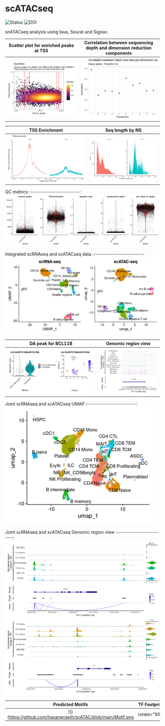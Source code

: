 # scATACseq

![Status](https://img.shields.io/badge/status-alpha-red)
![DOI](https://img.shields.io/badge/DOI-in__progress-blue)

snATACseq analysis using bwa, Seurat and Signac.

Scatter plot for enriched peaks at TSS      | Correlation between sequencing depth and dimension reduction components   
:-------------------------:|:-------------------------:
![](https://github.com/hasanwraeth/scATAC/blob/main/Rplot01.png)  |  ![](https://github.com/hasanwraeth/scATAC/blob/main/Rplot.png)

TSS Enrichment      | Seq length by NS   
:-------------------------:|:-------------------------:
![](https://github.com/hasanwraeth/scATAC/blob/main/unnamed-chunk-12-1.png)  |  ![](https://github.com/hasanwraeth/scATAC/blob/main/unnamed-chunk-13-1.png)

QC metrics 
:-------------------------:
![](https://github.com/hasanwraeth/scATAC/blob/main/unnamed-chunk-14-1.png)

Integrated scRNAseq and scATACseq data
:-------------------------:
![](https://github.com/hasanwraeth/scATAC/blob/main/Rplot04.png)

DA peak for BCL11B      | Genomic region view   
:-------------------------:|:-------------------------:
![](https://github.com/hasanwraeth/scATAC/blob/main/Rplot05.png)  |  ![](https://github.com/hasanwraeth/scATAC/blob/main/Rplot06.png)

Joint scRNAseq and scATACseq UMAP
:-------------------------:
![](https://github.com/hasanwraeth/scATAC/blob/main/Rplotj.png)

Joint scRNAseq and scATACseq Genomic region view
:-------------------------:
![](https://github.com/hasanwraeth/scATAC/blob/main/Rplotj01.png)

Predicted Motifs     | TF Footprint
:-------------------------:|:-------------------------:
![](https://github.com/hasanwraeth/scATAC/blob/main/Motif.png|rotate="90") |  ![](https://github.com/hasanwraeth/scATAC/blob/main/TF.png)

